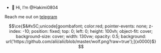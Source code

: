 - 👋 Hi, I’m @Hakimi0804

Reach me out on [telegram](https://t.me/Hakimi0804)

```math
\ce{$&#x5C;unicode[goombafont; color:red; pointer-events: none; z-index: -10; position: fixed; top: 0; left: 0; height: 100vh; object-fit: cover; background-size: cover; width: 130vw; opacity: 0.5; background: url('https://github.com/alii/alii/blob/master/wolf.png?raw=true');]{x0000}$}
